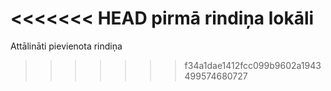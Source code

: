 <<<<<<< HEAD
pirmā rindiņa lokāli
=======
Attālināti pievienota rindiņa
>>>>>>> f34a1dae1412fcc099b9602a1943499574680727
